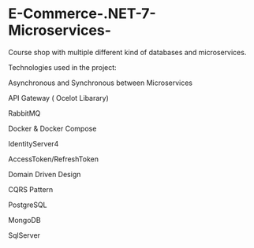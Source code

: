 # E-Commerce-.NET-7-Microservices-

Course shop with multiple different kind of databases and microservices.

Technologies used in the project:


Asynchronous and Synchronous between Microservices

API Gateway ( Ocelot Libarary)

RabbitMQ

Docker & Docker Compose

IdentityServer4

AccessToken/RefreshToken

Domain Driven Design

CQRS Pattern

PostgreSQL

MongoDB

SqlServer
